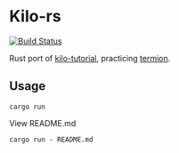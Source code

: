 # Kilo-rs

[![Build Status](https://travis-ci.org/SunDoge/kilo-rs.svg?branch=master)](https://travis-ci.org/SunDoge/kilo-rs)

Rust port of [kilo-tutorial](https://github.com/snaptoken/kilo-tutorial), practicing [termion](https://github.com/redox-os/termion).

## Usage
```
cargo run
```

View README.md
```
cargo run - README.md
```

